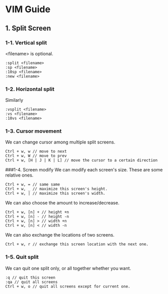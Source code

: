 # VIM Guide

## 1. Split Screen
### 1-1. Vertical split
\<filename\> is optional.

	:split <filename>
	:sp <filename>
	:10sp <filename>
	:new <filename>
### 1-2. Horizontal split
Similarly

	:vsplit <filename>
	:vs <filename>
	:10vs <filename>

### 1-3. Cursor movement
We can change cursor among multiple split screens.

	Ctrl + w, w // move to next 
	Ctrl + w, W // move to prev
	Ctrl + w, [H | J | K | L] // move the cursor to a certain direction

###1-4. Screen modify
We can modify each screen's size.
These are some relative ones.

	Ctrl + w, = // same same
	Ctrl + w, _ // maximize this screen's height.
	Ctrl + w, | // maximize this screen's width.
We can also choose the amount to increase/decrease.

	Ctrl + w, [n] + // height +n
	Ctrl + w, [n] - // height -n
	Ctrl + w, [n] > // width +n
	Ctrl + w, [n] < // width -n
	
We can also exchange the locations of two screens.

	Ctrl + w, r // exchange this screen location with the next one.

### 1-5. Quit split
We can quit one split only, or all together whether you want.

	:q // quit this screen
	:qa // quit all screens
	Ctrl + w, o // quit all screens except for current one.
